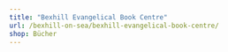 ```yaml
---
title: "Bexhill Evangelical Book Centre"
url: /bexhill-on-sea/bexhill-evangelical-book-centre/
shop: Bücher
---
```

